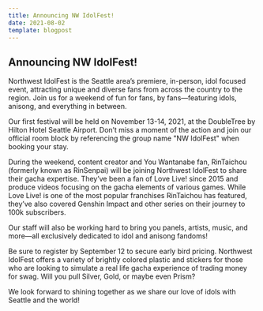 ```yaml
---
title: Announcing NW IdolFest!
date: 2021-08-02
template: blogpost
---
```


## Announcing NW IdolFest!

Northwest IdolFest is the Seattle area’s premiere, in-person, idol focused event, attracting unique and diverse fans from across the country to the region. Join us for a weekend of fun for fans, by fans—featuring idols, anisong, and everything in between.

Our first festival will be held on November 13-14, 2021, at the DoubleTree by Hilton Hotel Seattle Airport. Don’t miss a moment of the action and join our official room block by referencing the group name "NW IdolFest" when booking your stay.

During the weekend, content creator and You Wantanabe fan, RinTaichou (formerly known as RinSenpai) will be joining Northwest IdolFest to share their gacha expertise. They’ve been a fan of Love Live! since 2015 and produce videos focusing on the gacha elements of various games. While Love Live! is one of the most popular franchises RinTaichou has featured, they’ve also covered Genshin Impact and other series on their journey to 100k subscribers.

Our staff will also be working hard to bring you panels, artists, music, and more—all exclusively dedicated to idol and anisong fandoms!

Be sure to register by September 12 to secure early bird pricing. Northwest IdolFest offers a variety of brightly colored plastic and stickers for those who are looking to simulate a real life gacha experience of trading money for swag. Will you pull Silver, Gold, or maybe even Prism?

We look forward to shining together as we share our love of idols with Seattle and the world!